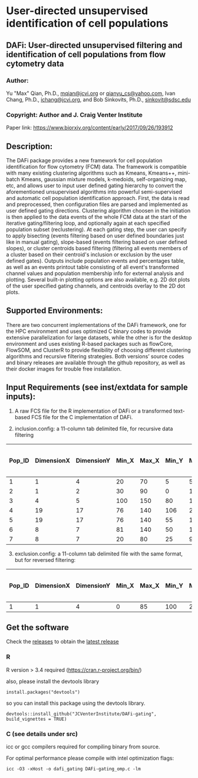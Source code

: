 # User-directed unsupervised identification of cell populations
	
## DAFi: User-directed unsupervised filtering and identification of cell populations from flow cytometry data

### Author: 
Yu "Max" Qian, Ph.D., mqian@jcvi.org or qianyu_cs@yahoo.com, Ivan Chang, Ph.D., ichang@jcvi.org, and Bob Sinkovits, Ph.D., sinkovit@sdsc.edu
	
### Copyright: Author and J. Craig Venter Institute
	
Paper link: https://www.biorxiv.org/content/early/2017/09/26/193912

## Description: 
The DAFi package provides a new framework for cell population identification for flow cytometry (FCM) data. The framework is compatible with many existing clustering algorithms such as Kmeans, Kmeans++, mini-batch Kmeans, gaussian mixture models, k-medoids, self-organizing map, etc, and allows user to input user defined gating hierarchy to convert the aforementioned unsupervised algorithms into powerful semi-supervised and automatic cell population identification approach. First, the data is read and preprocessed, then configuration files are parsed and implemented as user defined gating directions. Clustering algorithm choosen in the initiation is then applied to the data events of the whole FCM data at the start of the iterative gating/filtering loop, and optionally again at each specified population subset (reclustering). At each gating step, the user can specify to apply bisecting (events filtering based on user defined boundaries just like in manual gating), slope-based (events filtering based on user defined slopes), or cluster centroids based filtering (filtering all events members of a cluster based on their centroid's inclusion or exclusion by the user defined gates). Outputs include population events and percentages table, as well as an events printout table consisting of all event's transformed channel values and population membership info for external analysis and plotting. Several built-in plotting options are also available, e.g. 2D dot plots of the user specified gating channels, and centroids overlay to the 2D dot plots.

## Supported Environments: 

There are two concurrent implementations of the DAFi framework, one for the HPC environment and uses optimized C binary codes to provide extensive parallelization for large datasets, while the other is for the desktop environment and uses existing R-based packages such as flowCore, FlowSOM, and ClusterR to provide flexibility of choosing different clustering algorithms and recursive filtering strategies. Both versions’ source codes and binary releases are available through the github repository, as well as their docker images for trouble free installation.    

## Input Requirements (see inst/extdata for sample inputs): 

1) A raw FCS file for the R implementation of DAFi or a transformed text-based FCS file for the C implementation of DAFi.
	
2) inclusion.config: a 11-column tab delimited file, for recursive data filtering

|Pop_ID|DimensionX|DimensionY|Min_X|Max_X|Min_Y|Max_Y|Parent_ID|Cluster_Type(0: Clustering; 1: Bisecting; 2: Slope-based)|Visualize_or_Not|Recluster_or_Not|Cell_Phenotype(optional)|
| --- | --- | --- | --- | --- | --- | --- | --- | --- | --- | --- | --- |
|1|1|4|20|70|5|55|0|0|0|0|Lymphocyte|
|2|1|2|30|90|0|110|1|1|0|1|Singlets|
|3|4|5|100|150|80|140|2|2|1|1|LiveSinglets|
|4|19|17|76|140|106|200|3|1|0|1|CD4T|
|5|19|17|76|140|55|105|3|1|0|0|CD8T|
|6|8|7|81|140|50|120|3|1|0|0|CD4Treg|
|7|8|7|20|80|25|90|3|1|0|0|CD4Tnonreg|
	
3) exclusion.config: a 11-column tab delimited file with the same format, but for reversed filtering:

|Pop_ID|DimensionX|DimensionY|Min_X|Max_X|Min_Y|Max_Y|Parent_ID|Cluster_Type(0: Clustering; 1: Bisecting; 2: Slope-based)|Visualize_or_Not|Recluster_or_Not|
| --- | --- | --- | --- | --- | --- | --- | --- | --- | --- | --- |
|1|1|4|0|85|100|200|0|0|1|0|

## Get the software

Check the [releases](https://github.com/JCVenterInstitute/DAFi-gating/releases) to obtain the [latest release](https://github.com/JCVenterInstitute/DAFi-gating/releases/latest)

### R
R version > 3.4 required (https://cran.r-project.org/bin/)

also, please install the devtools library
```
install.packages("devtools")
```

so you can install this package using the devtools library.

```
devtools::install_github("JCVenterInstitute/DAFi-gating", build_vignettes = TRUE)
```

### C (see details under src)
icc or gcc compilers required for compiling binary from source.

For optimal performance please compile with intel optimization flags: 
```
icc -O3 -xHost -o dafi_gating DAFi-gating_omp.c -lm
```
